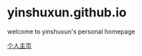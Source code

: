 # yinshuxun.github.io
welcome to yinshuxun's personal homepage

[个人主页](https://yinshuxun.github.io/index.html)
